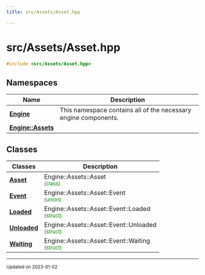 ```yaml
---
title: src/Assets/Asset.hpp

---
```


# src/Assets/Asset.hpp




```cpp
#include <src/Assets/Asset.hpp>
```

## Namespaces

| Name           | Description    |
| -------------- | -------------- |
| **[Engine](/namespaces/namespaceEngine.md)** | This namespace contains all of the necessary engine components.  |
| **[Engine::Assets](/namespaces/namespaceEngine_1_1Assets.md)** |  |

## Classes

| Classes        | Description    |
| -------------- | -------------- |
| **[Asset](/classes/classEngine_1_1Assets_1_1Asset.md)** | Engine::Assets::Asset<br> <sup><span style="color:green">(class)</span></sup> |
| **[Event](/classes/unionEngine_1_1Assets_1_1Asset_1_1Event.md)** | Engine::Assets::Asset::Event<br> <sup><span style="color:green">(union)</span></sup> |
| **[Loaded](/classes/structEngine_1_1Assets_1_1Asset_1_1Event_1_1Loaded.md)** | Engine::Assets::Asset::Event::Loaded<br> <sup><span style="color:green">(struct)</span></sup> |
| **[Unloaded](/classes/structEngine_1_1Assets_1_1Asset_1_1Event_1_1Unloaded.md)** | Engine::Assets::Asset::Event::Unloaded<br> <sup><span style="color:green">(struct)</span></sup> |
| **[Waiting](/classes/structEngine_1_1Assets_1_1Asset_1_1Event_1_1Waiting.md)** | Engine::Assets::Asset::Event::Waiting<br> <sup><span style="color:green">(struct)</span></sup> |






-------------------------------

<sub>Updated on 2023-01-02</sub>
